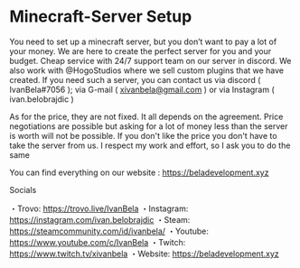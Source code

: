 # Minecraft-Server Setup

You need to set up a minecraft server, but you don’t want to pay a lot of your money. We are here to create the perfect server for you and your budget.
Cheap service with 24/7 support team on our server in discord. We also work with @HogoStudios where we sell custom plugins that we have created. If you need such a server, you can contact us via discord ( IvanBela#7056 ); via G-mail ( xivanbela@gmail.com ) or via Instagram ( ivan.belobrajdic )

As for the price, they are not fixed. It all depends on the agreement. Price negotiations are possible but asking for a lot of money less than the server is worth will not be possible. If you don't like the price you don't have to take the server from us. I respect my work and effort, so I ask you to do the same 



You can find everything on our website : https://beladevelopment.xyz

Socials

・Trovo: https://trovo.live/IvanBela
・Instagram: https://instagram.com/ivan.belobrajdic
・Steam: https://steamcommunity.com/id/ivanbela/
・Youtube: https://www.youtube.com/c/IvanBela
・Twitch: https://www.twitch.tv/xivanbela
・Website: https://beladevelopment.xyz
